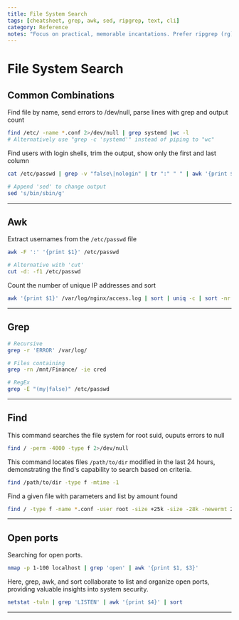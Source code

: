 ```yaml
---
title: File System Search
tags: [cheatsheet, grep, awk, sed, ripgrep, text, cli]
category: Reference
notes: "Focus on practical, memorable incantations. Prefer ripgrep (rg) where available for speed and sane defaults. GNU grep/awk/sed syntax assumed."
---
```


# File System Search

## Common Combinations

Find file by name, send errors to /dev/null, parse lines with grep and output count

```bash
find /etc/ -name *.conf 2>/dev/null | grep systemd |wc -l
# Alternatively use "grep -c 'systemd'" instead of piping to "wc" 
```

Find users with login shells, trim the output, show only the first and last column

```bash
cat /etc/passwd | grep -v "false\|nologin" | tr ":" " " | awk '{print $1, $NF}'

# Append 'sed' to change output
sed 's/bin/sbin/g'
```

---

## Awk

Extract usernames from the `/etc/passwd` file

```bash
awk -F ':' '{print $1}' /etc/passwd

# Alternative with 'cut'
cut -d: -f1 /etc/passwd
```

Count the number of unique IP addresses and sort

```bash
awk '{print $1}' /var/log/nginx/access.log | sort | uniq -c | sort -nr
```

---

## Grep

```bash
# Recursive
grep -r 'ERROR' /var/log/

# Files containing
grep -rn /mnt/Finance/ -ie cred

# RegEx
grep -E "(my|false)" /etc/passwd
```

---

## Find

This command searches the file system for root suid, ouputs errors to null

```bash
find / -perm -4000 -type f 2>/dev/null
```

This command locates files `/path/to/dir` modified in the last 24 hours, demonstrating the find's capability to search based on criteria.

```bash
find /path/to/dir -type f -mtime -1
```

Find a given file with parameters and list by amount found

```bash
find / -type f -name *.conf -user root -size +25k -size -28k -newermt 2020-03-03 -exec ls -al {} \; 2>/dev/null | wc -l
```

---

## Open ports

Searching for open ports.

```bash
nmap -p 1-100 localhost | grep 'open' | awk '{print $1, $3}'
```

Here, grep, awk, and sort collaborate to list and organize open ports, providing valuable insights into system security.

```bash
netstat -tuln | grep 'LISTEN' | awk '{print $4}' | sort
```

---
